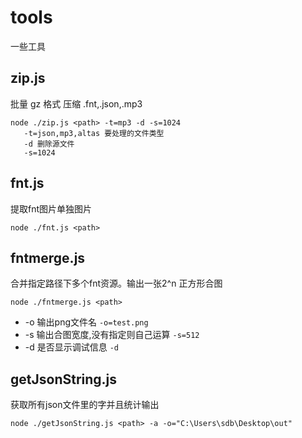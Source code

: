 # tools
一些工具

## zip.js
 批量 gz 格式 压缩 .fnt,.json,.mp3
```
node ./zip.js <path> -t=mp3 -d -s=1024
   -t=json,mp3,altas 要处理的文件类型
   -d 删除源文件
   -s=1024
```

## fnt.js
提取fnt图片单独图片
```
node ./fnt.js <path>
```


## fntmerge.js
合并指定路径下多个fnt资源。输出一张2^n 正方形合图
```
node ./fntmerge.js <path>
```

* -o 输出png文件名   ```-o=test.png```
* -s 输出合图宽度,没有指定则自己运算 ```-s=512```
* -d 是否显示调试信息   ```-d```

## getJsonString.js
获取所有json文件里的字并且统计输出
```
node ./getJsonString.js <path> -a -o="C:\Users\sdb\Desktop\out"
```
